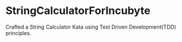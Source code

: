 # StringCalculatorForIncubyte
Crafted a String Calculator Kata using Test Driven Development(TDD) principles.
